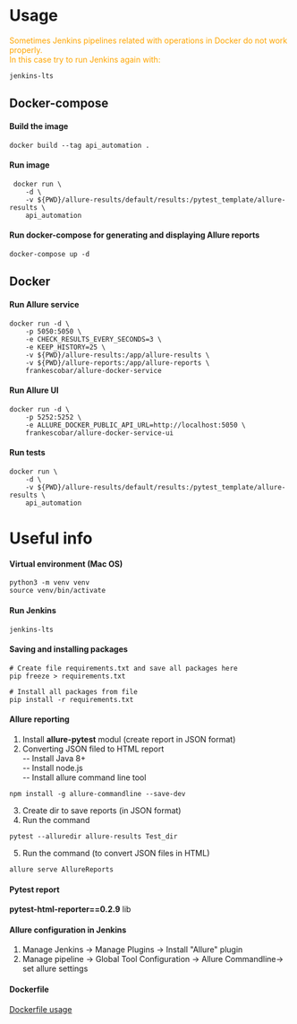 # Usage  
<span style="color:orange">Sometimes Jenkins pipelines related with operations in Docker do not work properly.  
In this case try to run Jenkins again with:</span>   
``` shell  
jenkins-lts 
```
## Docker-compose

#### Build the image  
``` shell  
docker build --tag api_automation .  
```
#### Run image  
``` shell  
 docker run \
    -d \
    -v ${PWD}/allure-results/default/results:/pytest_template/allure-results \
    api_automation
```
#### Run docker-compose for generating and displaying Allure reports  
``` shell  
docker-compose up -d  
``` 

## Docker

#### Run Allure service  
``` shell 
docker run -d \
    -p 5050:5050 \
    -e CHECK_RESULTS_EVERY_SECONDS=3 \
    -e KEEP_HISTORY=25 \
    -v ${PWD}/allure-results:/app/allure-results \
    -v ${PWD}/allure-reports:/app/allure-reports \
    frankescobar/allure-docker-service  
```
#### Run Allure UI  
``` shell 
docker run -d \
    -p 5252:5252 \
    -e ALLURE_DOCKER_PUBLIC_API_URL=http://localhost:5050 \
    frankescobar/allure-docker-service-ui  
```
#### Run tests  
``` shell 
docker run \
    -d \
    -v ${PWD}/allure-results/default/results:/pytest_template/allure-results \
    api_automation  
```

# Useful info

#### Virtual environment (Mac OS)
``` shell
python3 -m venv venv
source venv/bin/activate
```

#### Run Jenkins  
``` shell
jenkins-lts
```
#### Saving and installing packages

``` shell
# Create file requirements.txt and save all packages here
pip freeze > requirements.txt 

# Install all packages from file
pip install -r requirements.txt
```
#### Allure reporting
1. Install **allure-pytest** modul (create report in JSON format)
2. Converting JSON filed to HTML report  
-- Install Java 8+  
-- Install node.js  
-- Install allure command line tool
``` shell
npm install -g allure-commandline --save-dev
```
3. Create dir to save reports (in JSON format) 
4. Run the command
``` shell
pytest --alluredir allure-results Test_dir
```  
5. Run the command (to convert JSON files in HTML)  
``` shell
allure serve AllureReports  
```
#### Pytest report
**pytest-html-reporter==0.2.9** lib
#### Allure configuration in Jenkins
1. Manage Jenkins -> Manage Plugins -> Install "Allure" plugin
2. Manage pipeline -> Global Tool Configuration -> Allure Commandline-> set allure settings
#### Dockerfile  
[Dockerfile usage](https://docs.docker.com/engine/reference/builder/)